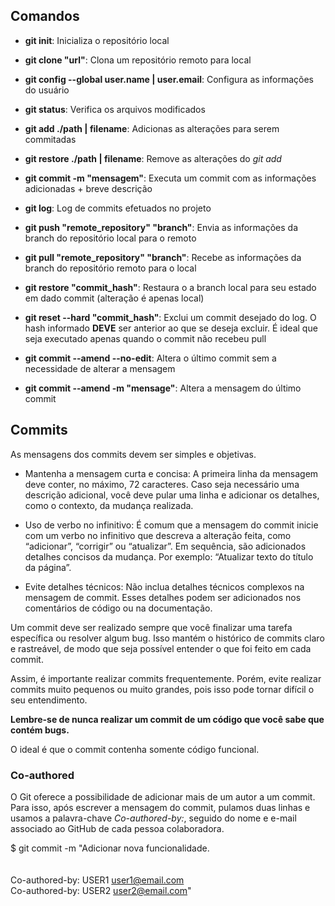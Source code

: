 ## Comandos

- **git init**: Inicializa o repositório local

- **git clone "url"**: Clona um repositório remoto para local

- **git config --global user.name | user.email**: Configura as informações do usuário

- **git status**: Verifica os arquivos modificados

- **git add ./path | filename**: Adicionas as alterações para serem commitadas

- **git restore ./path | filename**: Remove as alterações do *git add*

- **git commit -m "mensagem"**: Executa um commit com as informações adicionadas + breve descrição

- **git log**: Log de commits efetuados no projeto

- **git push "remote_repository" "branch"**: Envia as informações da branch do repositório local para o remoto

- **git pull "remote_repository" "branch"**: Recebe as informações da branch do repositório remoto para o local

- **git restore "commit_hash"**: Restaura o a branch local para seu estado em dado commit (alteração é apenas local)

- **git reset --hard "commit_hash"**: Exclui um commit desejado do log. O hash informado **DEVE** ser anterior ao que se deseja excluir. É ideal que seja executado apenas quando o commit não recebeu pull

- **git commit --amend --no-edit**: Altera o último commit sem a necessidade de alterar a mensagem

- **git commit --amend -m "mensage"**: Altera a mensagem do último commit

## Commits
As mensagens dos commits devem ser simples e objetivas. 

- Mantenha a mensagem curta e concisa: 
A primeira linha da mensagem deve conter, no máximo, 72 caracteres. 
Caso seja necessário uma descrição adicional, você deve pular uma linha e adicionar os detalhes, como o contexto, da mudança realizada.

- Uso de verbo no infinitivo:
É comum que a mensagem do commit inicie com um verbo no infinitivo que descreva a alteração feita, como “adicionar”, “corrigir” ou “atualizar”. 
Em sequência, são adicionados detalhes concisos da mudança. Por exemplo: “Atualizar texto do título da página”.

- Evite detalhes técnicos: 
Não inclua detalhes técnicos complexos na mensagem de commit. 
Esses detalhes podem ser adicionados nos comentários de código ou na documentação.

Um commit deve ser realizado sempre que você finalizar uma tarefa específica ou resolver algum bug. 
Isso mantém o histórico de commits claro e rastreável, de modo que seja possível entender o que foi feito em cada commit.

Assim, é importante realizar commits frequentemente. 
Porém, evite realizar commits muito pequenos ou muito grandes, pois isso pode tornar difícil o seu entendimento.

**Lembre-se de nunca realizar um commit de um código que você sabe que contém bugs.**

O ideal é que o commit contenha somente código funcional.


### Co-authored
O Git oferece a possibilidade de adicionar mais de um autor a um commit. 
Para isso, após escrever a mensagem do commit, pulamos duas linhas e usamos a palavra-chave *Co-authored-by:*,
seguido do nome e e-mail associado ao GitHub de cada pessoa colaboradora.

$ git commit -m "Adicionar nova funcionalidade.<br><br><br>
Co-authored-by: USER1 <user1@email.com><br>
Co-authored-by: USER2 <user2@email.com>"
